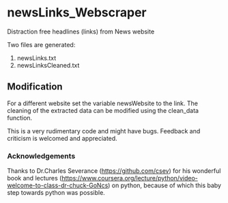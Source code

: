 # newsLinks_Webscraper
Distraction free headlines (links) from News website



Two files are generated:
1. newsLinks.txt
2. newsLinksCleaned.txt

## Modification
For a different website set the variable newsWebsite to the link.
The cleaning of the extracted data can be modified using the clean_data function.

This is a very rudimentary code and might have bugs. Feedback and criticism is welcomed and appreciated. 

### Acknowledgements
Thanks to Dr.Charles Severance (https://github.com/csev) for his wonderful book and lectures (https://www.coursera.org/lecture/python/video-welcome-to-class-dr-chuck-GoNcs) on python, because of which this baby step towards python was possible.  
